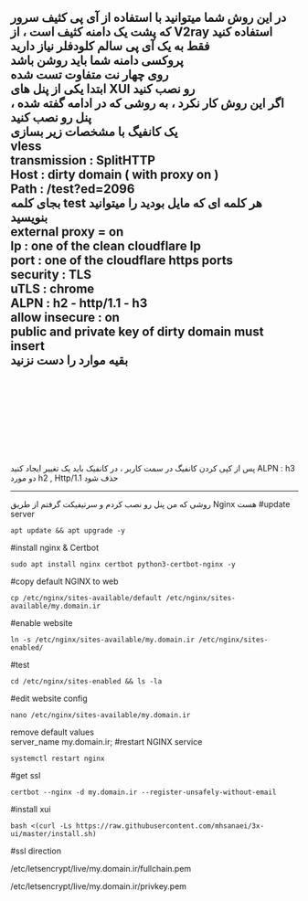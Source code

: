 در این روش شما میتوانید با استفاده از آی پی کثیف سرور که پشت یک دامنه کثیف است ، از V2ray استفاده کنید
<br>
فقط به یک آی پی سالم کلودفلر نیاز دارید
<br>
پروکسی دامنه شما باید روشن باشد
<br>
روی چهار نت متفاوت تست شده
<br>
ابتدا یکی از پنل های XUI رو نصب کنید
<br>
اگر این روش کار نکرد ، به روشی که در ادامه گفته شده ، پنل رو نصب کنید
<br>
یک کانفیگ با مشخصات زیر بسازی
<br>
vless
<br>
transmission : SplitHTTP
<br>
Host : dirty domain ( with proxy on )
<br>
Path : /test?ed=2096
<br>
بجای کلمه test هر کلمه ای که مایل بودید را میتوانید بنویسید
<br>
external proxy = on
<br>
Ip : one of the clean cloudflare Ip
<br>
port : one of the cloudflare https ports
<br>
security : TLS
<br>
uTLS : chrome
<br>
ALPN : h2 - http/1.1 - h3
<br>
allow insecure : on
<br>
public and private key of dirty domain must insert
<br>
بقیه موارد را دست نزنید
<br>
<br>
<br>
<br>
<br>
<br>
<br>
---

پس از کپی کردن کانفیگ در سمت کاربر ، در کانفیک باید یک تغییر ایجاد کنید
ALPN : h3
دو مورد h2 , Http/1.1 حذف شود

---
روشی که من پنل رو نصب کردم و سرتیفیکت گرفتم از طریق Nginx هست
#update server
```
apt update && apt upgrade -y
```
#install nginx & Certbot
```
sudo apt install nginx certbot python3-certbot-nginx -y
```
#copy default NGINX to web
```
cp /etc/nginx/sites-available/default /etc/nginx/sites-available/my.domain.ir
```
#enable website 
```
ln -s /etc/nginx/sites-available/my.domain.ir /etc/nginx/sites-enabled/
```
#test
```
cd /etc/nginx/sites-enabled && ls -la
```
#edit website config
```
nano /etc/nginx/sites-available/my.domain.ir
```
remove default values  
server_name my.domain.ir;
#restart NGINX service
```
systemctl restart nginx
```
#get ssl
```
certbot --nginx -d my.domain.ir --register-unsafely-without-email
```
#install xui
```
bash <(curl -Ls https://raw.githubusercontent.com/mhsanaei/3x-ui/master/install.sh)
```
#ssl direction

/etc/letsencrypt/live/my.domain.ir/fullchain.pem

/etc/letsencrypt/live/my.domain.ir/privkey.pem
